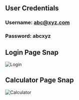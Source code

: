 

## User Credentials
### Username: abc@xyz.com
### Password: abcxyz

## Login Page Snap
![Login](https://i.imgur.com/1h60LFI.jpg)
## Calculator Page Snap
![Calculator](https://i.imgur.com/gKK7e58.jpg)


